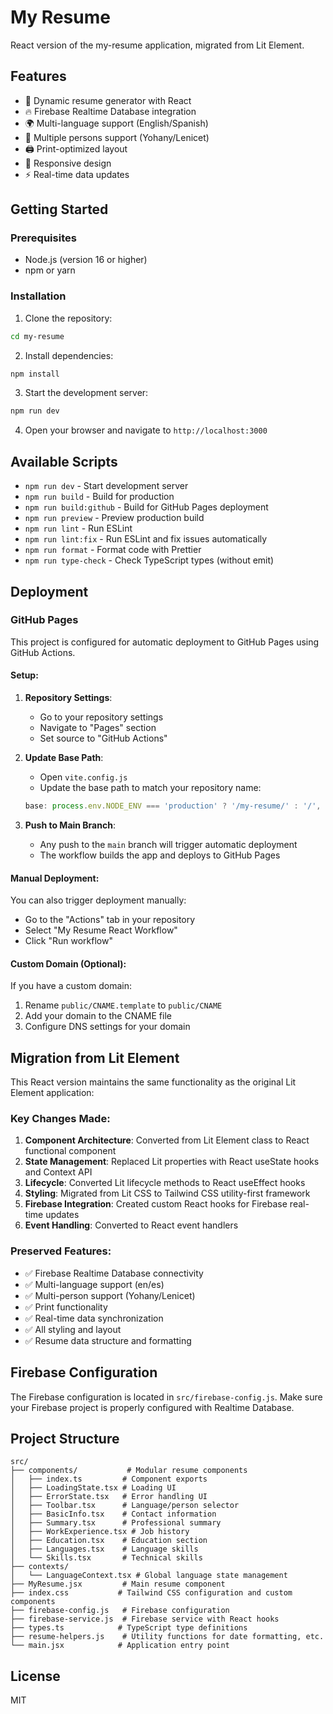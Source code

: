 # My Resume

React version of the my-resume application, migrated from Lit Element.

## Features

- 📄 Dynamic resume generator with React
- 🔥 Firebase Realtime Database integration
- 🌍 Multi-language support (English/Spanish)
- 👥 Multiple persons support (Yohany/Lenicet)
- 🖨️ Print-optimized layout
- 📱 Responsive design
- ⚡ Real-time data updates

## Getting Started

### Prerequisites

- Node.js (version 16 or higher)
- npm or yarn

### Installation

1. Clone the repository:

```bash
cd my-resume
```

2. Install dependencies:

```bash
npm install
```

3. Start the development server:

```bash
npm run dev
```

4. Open your browser and navigate to `http://localhost:3000`

## Available Scripts

- `npm run dev` - Start development server
- `npm run build` - Build for production
- `npm run build:github` - Build for GitHub Pages deployment
- `npm run preview` - Preview production build
- `npm run lint` - Run ESLint
- `npm run lint:fix` - Run ESLint and fix issues automatically
- `npm run format` - Format code with Prettier
- `npm run type-check` - Check TypeScript types (without emit)

## Deployment

### GitHub Pages

This project is configured for automatic deployment to GitHub Pages using GitHub Actions.

#### Setup:

1. **Repository Settings**:
   - Go to your repository settings
   - Navigate to "Pages" section
   - Set source to "GitHub Actions"

2. **Update Base Path**:
   - Open `vite.config.js`
   - Update the base path to match your repository name:

   ```javascript
   base: process.env.NODE_ENV === 'production' ? '/my-resume/' : '/',
   ```

3. **Push to Main Branch**:
   - Any push to the `main` branch will trigger automatic deployment
   - The workflow builds the app and deploys to GitHub Pages

#### Manual Deployment:

You can also trigger deployment manually:

- Go to the "Actions" tab in your repository
- Select "My Resume React Workflow"
- Click "Run workflow"

#### Custom Domain (Optional):

If you have a custom domain:

1. Rename `public/CNAME.template` to `public/CNAME`
2. Add your domain to the CNAME file
3. Configure DNS settings for your domain

## Migration from Lit Element

This React version maintains the same functionality as the original Lit Element application:

### Key Changes Made:

1. **Component Architecture**: Converted from Lit Element class to React functional component
2. **State Management**: Replaced Lit properties with React useState hooks and Context API
3. **Lifecycle**: Converted Lit lifecycle methods to React useEffect hooks
4. **Styling**: Migrated from Lit CSS to Tailwind CSS utility-first framework
5. **Firebase Integration**: Created custom React hooks for Firebase real-time updates
6. **Event Handling**: Converted to React event handlers

### Preserved Features:

- ✅ Firebase Realtime Database connectivity
- ✅ Multi-language support (en/es)
- ✅ Multi-person support (Yohany/Lenicet)
- ✅ Print functionality
- ✅ Real-time data synchronization
- ✅ All styling and layout
- ✅ Resume data structure and formatting

## Firebase Configuration

The Firebase configuration is located in `src/firebase-config.js`. Make sure your Firebase project is properly configured with Realtime Database.

## Project Structure

```
src/
├── components/           # Modular resume components
│   ├── index.ts         # Component exports
│   ├── LoadingState.tsx # Loading UI
│   ├── ErrorState.tsx   # Error handling UI
│   ├── Toolbar.tsx      # Language/person selector
│   ├── BasicInfo.tsx    # Contact information
│   ├── Summary.tsx      # Professional summary
│   ├── WorkExperience.tsx # Job history
│   ├── Education.tsx    # Education section
│   ├── Languages.tsx    # Language skills
│   └── Skills.tsx       # Technical skills
├── contexts/
│   └── LanguageContext.tsx # Global language state management
├── MyResume.jsx         # Main resume component
├── index.css           # Tailwind CSS configuration and custom components
├── firebase-config.js   # Firebase configuration
├── firebase-service.js  # Firebase service with React hooks
├── types.ts            # TypeScript type definitions
├── resume-helpers.js    # Utility functions for date formatting, etc.
└── main.jsx            # Application entry point
```

## License

MIT
